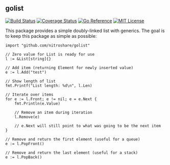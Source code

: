 ## golist

[![Build Status](https://github.com/nitroshare/golist/actions/workflows/test.yml/badge.svg)](https://github.com/nitroshare/golist/actions/workflows/test.yml)
[![Coverage Status](https://coveralls.io/repos/github/nitroshare/golist/badge.svg?branch=main)](https://coveralls.io/github/nitroshare/golist?branch=main)
[![Go Reference](https://pkg.go.dev/badge/github.com/nitroshare/golist.svg)](https://pkg.go.dev/github.com/nitroshare/golist)
[![MIT License](https://img.shields.io/badge/license-MIT-9370d8.svg?style=flat)](https://opensource.org/licenses/MIT)

This package provides a simple doubly-linked list with generics. The goal is to keep this package as simple as possible:

```golang
import "github.com/nitroshare/golist"

// Zero value for List is ready for use
l := &List[string]{}

// Add item (returning Element for newly inserted value)
e := l.Add("test")

// Show length of list
fmt.Printf("List length: %d\n", l.Len)

// Iterate over items
for e := l.Front; e != nil; e = e.Next {
    fmt.Println(e.Value)

    // Remove an item during iteration
    l.Remove(e)

    // e.Next will still point to what was going to be the next item
}

// Remove and return the first element (useful for a queue)
e := l.PopFront()

// Remove and return the last element (useful for a stack)
e := l.PopBack()
```
